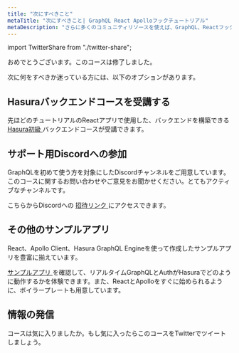 ```yaml
---
title: "次にすべきこと"
metaTitle: "次にすべきこと| GraphQL React Apolloフックチュートリアル"
metaDescription: "さらに多くのコミュニティリソースを使えば、GraphQL、Reactフック、バックエンドについてより深く学ぶことができます。Discordチャンネルに参加すればサポートを受けることができます。"
---
```


import TwitterShare from "./twitter-share";

おめでとうございます。このコースは修了しました。

次に何をすべきか迷っている方には、以下のオプションがあります。

## Hasuraバックエンドコースを受講する
先ほどのチュートリアルのReactアプリで使用した、バックエンドを構築できる [ Hasura初級 ](https://hasura.io/learn/graphql/hasura/introduction/) バックエンドコースが受講できます。

## サポート用Discordへの参加
GraphQLを初めて使う方を対象にしたDiscordチャンネルをご用意しています。このコースに関するお問い合わせやご意見をお聞かせください。とてもアクティブなチャンネルです。

こちらからDiscordへの [ 招待リンク ](https://discord.com/invite/hasura) にアクセスできます。

## その他のサンプルアプリ
React、Apollo Client、Hasura GraphQL Engineを使って作成したサンプルアプリを豊富に揃えています。

[ サンプルアプリ ](https://hasura.io/sample-apps) を確認して、リアルタイムGraphQLとAuthがHasuraでどのように動作するかを体験できます。また、ReactとApolloをすぐに始められるように、ボイラープレートも用意しています。

## 情報の発信
<TwitterShare />コースは気に入りましたか。もし気に入ったらこのコースをTwitterでツイートしましょう。